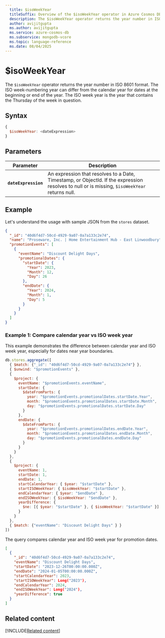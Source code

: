 ```yaml
---
  title: $isoWeekYear
  titleSuffix: Overview of the $isoWeekYear operator in Azure Cosmos DB for MongoDB (vCore)
  description: The $isoWeekYear operator returns the year number in ISO 8601 format, which can differ from the calendar year for dates at the beginning or end of the year.
  author: avijitgupta
  ms.author: avijitgupta
  ms.service: azure-cosmos-db
  ms.subservice: mongodb-vcore
  ms.topic: language-reference
  ms.date: 08/04/2025
---
```


# $isoWeekYear

The `$isoWeekYear` operator returns the year number in ISO 8601 format. The ISO week-numbering year can differ from the calendar year for dates at the beginning or end of the year. The ISO week year is the year that contains the Thursday of the week in question.

## Syntax

```javascript
{
  $isoWeekYear: <dateExpression>
}
```

## Parameters

| Parameter | Description |
| --- | --- |
| **`dateExpression`** | An expression that resolves to a Date, Timestamp, or ObjectId. If the expression resolves to null or is missing, `$isoWeekYear` returns null. |

## Example

Let's understand the usage with sample JSON from the `stores` dataset.

```json
{
  "_id": "40d6f4d7-50cd-4929-9a07-0a7a133c2e74",
  "name": "Proseware, Inc. | Home Entertainment Hub - East Linwoodbury",
  "promotionEvents": [
    {
      "eventName": "Discount Delight Days",
      "promotionalDates": {
        "startDate": {
          "Year": 2023,
          "Month": 12,
          "Day": 26
        },
        "endDate": {
          "Year": 2024,
          "Month": 1,
          "Day": 5
        }
      }
    }
  ]
}
```

### Example 1: Compare calendar year vs ISO week year

This example demonstrates the difference between calendar year and ISO week year, especially for dates near year boundaries.

```javascript
db.stores.aggregate([
  { $match: {"_id": "40d6f4d7-50cd-4929-9a07-0a7a133c2e74"} },
  { $unwind: "$promotionEvents" },
  {
    $project: {
      eventName: "$promotionEvents.eventName",
      startDate: {
        $dateFromParts: {
          year: "$promotionEvents.promotionalDates.startDate.Year",
          month: "$promotionEvents.promotionalDates.startDate.Month",
          day: "$promotionEvents.promotionalDates.startDate.Day"
        }
      },
      endDate: {
        $dateFromParts: {
          year: "$promotionEvents.promotionalDates.endDate.Year",
          month: "$promotionEvents.promotionalDates.endDate.Month",
          day: "$promotionEvents.promotionalDates.endDate.Day"
        }
      }
    }
  },
  {
    $project: {
      eventName: 1,
      startDate: 1,
      endDate: 1,
      startCalendarYear: { $year: "$startDate" },
      startISOWeekYear: { $isoWeekYear: "$startDate" },
      endCalendarYear: { $year: "$endDate" },
      endISOWeekYear: { $isoWeekYear: "$endDate" },
      yearDifference: {
        $ne: [{ $year: "$startDate" }, { $isoWeekYear: "$startDate" }]
      }
    }
  },
  { $match: {"eventName": "Discount Delight Days" } }
])
```

The query compares calendar year and ISO week year for promotion dates.

```json
[
  {
    "_id": "40d6f4d7-50cd-4929-9a07-0a7a133c2e74",
    "eventName": "Discount Delight Days",
    "startDate": "2023-12-26T00:00:00.000Z",
    "endDate": "2024-01-05T00:00:00.000Z",
    "startCalendarYear": 2023,
    "startISOWeekYear": Long("2023"),
    "endCalendarYear": 2024,
    "endISOWeekYear": Long("2024"),
    "yearDifference": true
  }
]
```

## Related content

[!INCLUDE[Related content](../includes/related-content.md)]
